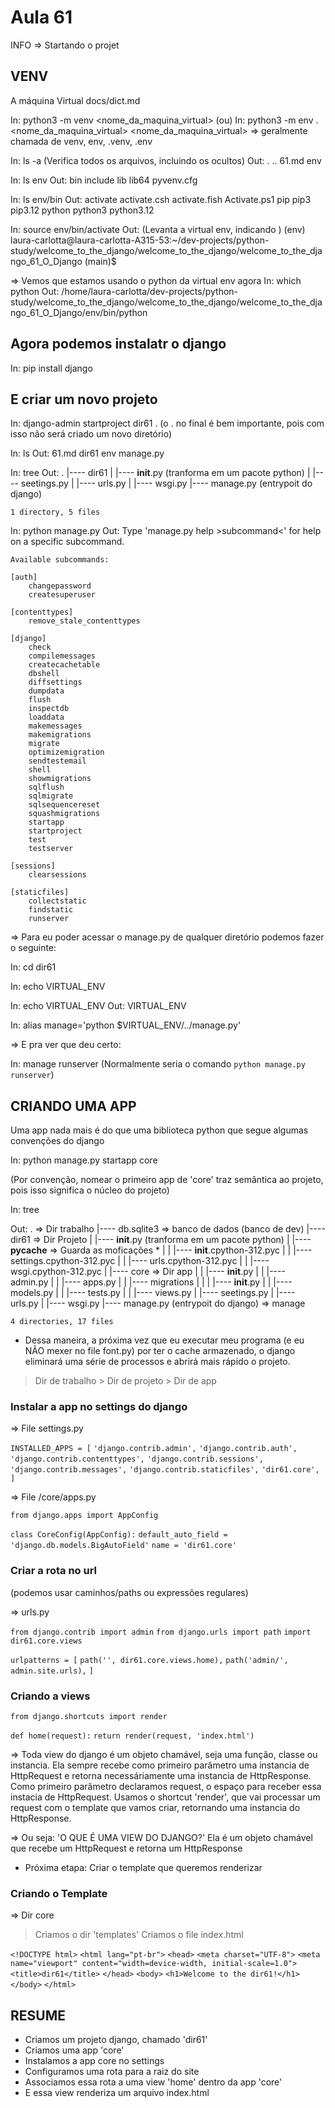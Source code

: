 # Aula 61

INFO => Startando o projet

## VENV

A máquina Virtual docs/dict.md

In: python3 -m venv <nome_da_maquina_virtual> (ou)
In: python3 -m env .<nome_da_maquina_virtual>
<nome_da_maquina_virtual> => geralmente chamada de venv, env, .venv, .env

In: ls -a (Verifica todos os arquivos, incluindo os ocultos)
Out:
    .  ..  61.md  env

In: ls env
Out:
    bin  include  lib  lib64  pyvenv.cfg

In: ls env/bin
Out:
    activate  activate.csh  activate.fish  Activate.ps1  pip  pip3  pip3.12  python  python3  python3.12

In: source env/bin/activate
Out: (Levanta a virtual env, indicando )
    (env) laura-carlotta@laura-carlotta-A315-53:~/dev-projects/python-study/welcome_to_the_django/welcome_to_the_django/welcome_to_the_django_61_O_Django (main)$

=> Vemos que estamos usando o python da virtual env agora
In: which python
Out:
    /home/laura-carlotta/dev-projects/python-study/welcome_to_the_django/welcome_to_the_django/welcome_to_the_django_61_O_Django/env/bin/python

## Agora podemos instalatr o django

In: pip install django

## E criar um novo projeto

In: django-admin startproject dir61 . (o . no final é bem importante, pois com isso não será criado um novo diretório)

In: ls
Out:
    61.md  dir61  env  manage.py

In: tree
Out:
    .
    |---- dir61
    |      |---- __init__.py (tranforma em um pacote python)
    |      |---- seetings.py
    |      |---- urls.py
    |      |---- wsgi.py
    |---- manage.py (entrypoit do django)

    1 directory, 5 files

In: python manage.py
Out:
    Type 'manage.py help >subcommand<' for help on a specific subcommand.

    Available subcommands:

    [auth]
        changepassword
        createsuperuser

    [contenttypes]
        remove_stale_contenttypes

    [django]
        check
        compilemessages
        createcachetable
        dbshell
        diffsettings
        dumpdata
        flush
        inspectdb
        loaddata
        makemessages
        makemigrations
        migrate
        optimizemigration
        sendtestemail
        shell
        showmigrations
        sqlflush
        sqlmigrate
        sqlsequencereset
        squashmigrations
        startapp
        startproject
        test
        testserver

    [sessions]
        clearsessions

    [staticfiles]
        collectstatic
        findstatic
        runserver

=> Para eu poder acessar o manage.py de qualquer diretório podemos fazer o seguinte:

In: cd dir61

In: echo VIRTUAL_ENV

In: echo VIRTUAL_ENV
Out:
    VIRTUAL_ENV

In: alias manage='python $VIRTUAL_ENV/../manage.py'

=> E pra ver que deu certo:

In: manage runserver
(Normalmente seria o comando `python manage.py runserver`)

## CRIANDO UMA APP

Uma app nada mais é do que uma biblioteca python que segue algumas convenções do django

In: python manage.py startapp core

(Por convenção, nomear o primeiro app de 'core' traz semântica ao projeto, pois isso significa o núcleo do projeto)

In: tree

Out:
    .                                                           => Dir trabalho
    |---- db.sqlite3                                            => banco de dados (banco de dev)
    |---- dir61                                                 => Dir Projeto
    |      |---- __init__.py (tranforma em um pacote python)
    |      |---- __pycache__                                    => Guarda as moficações *
    |      |      |---- __init__.cpython-312.pyc
    |      |      |---- settings.cpython-312.pyc
    |      |      |---- urls.cpython-312.pyc
    |      |      |---- wsgi.cpython-312.pyc
    |      |---- core                                           => Dir app
    |      |      |---- __init__.py
    |      |      |---- admin.py
    |      |      |---- apps.py
    |      |      |---- migrations
    |      |      |      |---- __init__.py
    |      |      |---- models.py
    |      |      |---- tests.py
    |      |      |---- views.py
    |      |---- seetings.py
    |      |---- urls.py
    |      |---- wsgi.py
    |---- manage.py (entrypoit do django)                      => manage

    4 directories, 17 files

* Dessa maneira, a próxima vez que eu executar meu programa (e eu NÃO mexer no file font.py) por ter o cache armazenado, o django eliminará uma série de processos e abrirá mais rápido o projeto.

> Dir de trabalho > Dir de projeto > Dir de app

### Instalar a app no settings do django

=> File settings.py

`INSTALLED_APPS = [`
    `'django.contrib.admin',`
    `'django.contrib.auth',`
    `'django.contrib.contenttypes',`
    `'django.contrib.sessions',`
    `'django.contrib.messages',`
    `'django.contrib.staticfiles',`
    `'dir61.core',`
`]`

=> File /core/apps.py

`from django.apps import AppConfig`

`class CoreConfig(AppConfig):`
    `default_auto_field = 'django.db.models.BigAutoField'`
    `name = 'dir61.core'`

### Criar a rota no url

(podemos usar caminhos/paths ou expressões regulares)

=> urls.py

`from django.contrib import admin`
`from django.urls import path`
`import dir61.core.views`

`urlpatterns = [`
    `path('', dir61.core.views.home),`
    `path('admin/', admin.site.urls),`
`]`

### Criando a views

`from django.shortcuts import render`

`def home(request):`
    `return render(request, 'index.html')`

=> Toda view do django é um objeto chamável, seja uma função, classe ou instancia. Ela sempre recebe como primeiro parâmetro uma instancia de HttpRequest e retorna necessáriamente uma instancia de HttpResponse.
Como primeiro parâmetro declaramos request, o espaço para receber essa instacia de HttpRequest. Usamos o shortcut 'render', que vai processar um request com o template que vamos criar, retornando uma instancia do HttpResponse.

=> Ou seja: 'O QUE É UMA VIEW DO DJANGO?'
    Ela é um objeto chamável que recebe um HttpRequest e retorna um HttpResponse

* Próxima etapa: Criar o template que queremos renderizar

### Criando o Template

=> Dir core

> Criamos o dir 'templates'
  > Criamos o file index.html

`<!DOCTYPE html>`
`<html lang="pt-br">`
`<head>`
    `<meta charset="UTF-8">`
    `<meta name="viewport" content="width=device-width, initial-scale=1.0">`
    `<title>dir61</title>`
`</head>`
`<body>`
    `<h1>Welcome to the dir61!</h1>`
`</body>`
`</html>`

## RESUME

* Criamos um projeto django, chamado 'dir61'
* Criamos uma app 'core'
* Instalamos a app core no settings
* Configuramos uma rota para a raiz do site
* Associamos essa rota a uma view 'home' dentro da app 'core'
* E essa view renderiza um arquivo index.html
